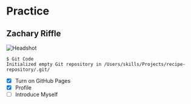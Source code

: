 # Practice
## Zachary Riffle

![Headshot](https://user-images.githubusercontent.com/112658769/192386336-04d951c6-0eca-4009-8f0e-ac410de7b15c.jpg)

```
$ Git Code
Initialized empty Git repository in /Users/skills/Projects/recipe-repository/.git/
```

- [X] Turn on GitHub Pages
- [X] Profile
- [ ] Introduce Myself
